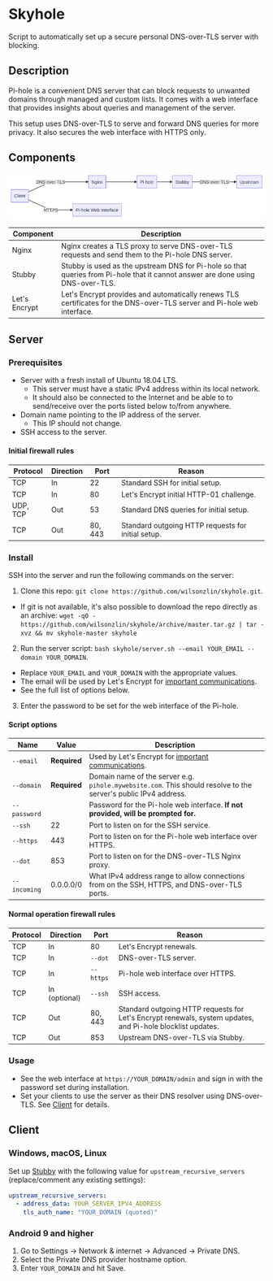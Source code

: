 # Skyhole

Script to automatically set up a secure personal DNS-over-TLS server with blocking.

## Description

Pi-hole is a convenient DNS server that can block requests to unwanted domains through managed and custom lists. It comes with a web interface that provides insights about queries and management of the server.

This setup uses DNS-over-TLS to serve and forward DNS queries for more privacy. It also secures the web interface with HTTPS only.

## Components

![Diagram of the components](./system.png)

|Component|Description|
|---|---|
|Nginx|Nginx creates a TLS proxy to serve DNS-over-TLS requests and send them to the Pi-hole DNS server.|
|Stubby|Stubby is used as the upstream DNS for Pi-hole so that queries from Pi-hole that it cannot answer are done using DNS-over-TLS.|
|Let's Encrypt|Let's Encrypt provides and automatically renews TLS certificates for the DNS-over-TLS server and Pi-hole web interface.|

## Server

### Prerequisites

- Server with a fresh install of Ubuntu 18.04 LTS.
  - This server must have a static IPv4 address within its local network.
  - It should also be connected to the Internet and be able to to send/receive over the ports listed below to/from anywhere.
- Domain name pointing to the IP address of the server.
  - This IP should not change.
- SSH access to the server.

#### Initial firewall rules

|Protocol|Direction|Port|Reason|
|---|---|---|---|
|TCP|In|22|Standard SSH for initial setup.|
|TCP|In|80|Let's Encrypt initial HTTP-01 challenge.|
|UDP, TCP|Out|53|Standard DNS queries for initial setup.|
|TCP|Out|80, 443|Standard outgoing HTTP requests for initial setup.|

### Install

SSH into the server and run the following commands on the server:

1. Clone this repo: `git clone https://github.com/wilsonzlin/skyhole.git`.
  - If git is not available, it's also possible to download the repo directly as an archive: `wget -qO - https://github.com/wilsonzlin/skyhole/archive/master.tar.gz | tar -xvz && mv skyhole-master skyhole`
2. Run the server script: `bash skyhole/server.sh --email YOUR_EMAIL --domain YOUR_DOMAIN`.
  - Replace `YOUR_EMAIL` and `YOUR_DOMAIN` with the appropriate values.
  - The email will be used by Let's Encrypt for [important communications](https://letsencrypt.org/docs/expiration-emails/).
  - See the full list of options below.
3. Enter the password to be set for the web interface of the Pi-hole.

#### Script options

|Name|Value|Description|
|---|---|---|
|`--email`|**Required**|Used by Let's Encrypt for [important communications](https://letsencrypt.org/docs/expiration-emails/).|
|`--domain`|**Required**|Domain name of the server e.g. `pihole.mywebsite.com`. This should resolve to the server's public IPv4 address.|
|`--password`||Password for the Pi-hole web interface. **If not provided, will be prompted for.**|
|`--ssh`|22|Port to listen on for the SSH service.|
|`--https`|443|Port to listen on for the Pi-hole web interface over HTTPS.|
|`--dot`|853|Port to listen on for the DNS-over-TLS Nginx proxy.|
|`--incoming`|0.0.0.0/0|What IPv4 address range to allow connections from on the SSH, HTTPS, and DNS-over-TLS ports.|

#### Normal operation firewall rules

|Protocol|Direction|Port|Reason|
|---|---|---|---|
|TCP|In|80|Let's Encrypt renewals.|
|TCP|In|`--dot`|DNS-over-TLS server.|
|TCP|In|`--https`|Pi-hole web interface over HTTPS.|
|TCP|In (optional)|`--ssh`|SSH access.|
|TCP|Out|80, 443|Standard outgoing HTTP requests for Let's Encrypt renewals, system updates, and Pi-hole blocklist updates.|
|TCP|Out|853|Upstream DNS-over-TLS via Stubby.|

### Usage

- See the web interface at `https://YOUR_DOMAIN/admin` and sign in with the password set during installation.
- Set your clients to use the server as their DNS resolver using DNS-over-TLS. See [Client](#Client) for details.

## Client

### Windows, macOS, Linux

Set up [Stubby](https://dnsprivacy.org/wiki/display/DP/DNS+Privacy+Daemon+-+Stubby) with the following value for `upstream_recursive_servers` (replace/comment any existing settings):

```yaml
upstream_recursive_servers:
  - address_data: YOUR_SERVER_IPV4_ADDRESS
    tls_auth_name: "YOUR_DOMAIN (quoted)"
```

### Android 9 and higher

1. Go to Settings → Network & internet → Advanced → Private DNS.
1. Select the Private DNS provider hostname option.
1. Enter `YOUR_DOMAIN` and hit Save.
